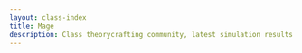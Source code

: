 ```yaml
---
layout: class-index
title: Mage
description: Class theorycrafting community, latest simulation results and resources -based on SimulationCraft- for World of Warcraft.
---
```

